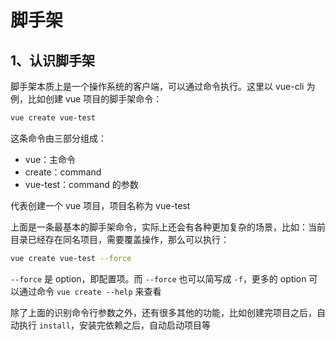 # 脚手架



## 1、认识脚手架

脚手架本质上是一个操作系统的客户端，可以通过命令执行。这里以 vue-cli 为例，比如创建 vue 项目的脚手架命令：

```bash
vue create vue-test
```

这条命令由三部分组成：

- vue：主命令
- create：command
- vue-test：command 的参数

代表创建一个 vue 项目，项目名称为 vue-test



上面是一条最基本的脚手架命令，实际上还会有各种更加复杂的场景，比如：当前目录已经存在同名项目，需要覆盖操作，那么可以执行：

```bash
vue create vue-test --force
```

`--force` 是 option，即配置项。而 `--force` 也可以简写成 `-f`，更多的 option 可以通过命令 `vue create --help` 来查看



除了上面的识别命令行参数之外，还有很多其他的功能，比如创建完项目之后，自动执行 `install`，安装完依赖之后，自动启动项目等







